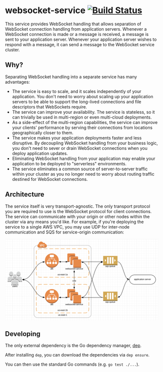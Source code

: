 # websocket-service [![Build Status](https://travis-ci.org/theaaf/websocket-service.svg?branch=master)](https://travis-ci.org/theaaf/websocket-service)

This service provides WebSocket handling that allows separation of WebSocket connection handling from application servers. Whenever a WebSocket connection is made or a message is received, a message is sent to your application server. Whenever your application server wishes to respond with a message, it can send a message to the WebSocket service cluster.

## Why?

Separating WebSocket handling into a separate service has many advantages:

* The service is easy to scale, and it scales independently of your application. You don't need to worry about scaling up your application servers to be able to support the long-lived connections and file descriptors that WebSockets require.
* The service can improve your availability. The service is stateless, so it can trivially be used in multi-region or even multi-cloud deployments.
* As a side-effect of the multi-region capabilities, the service can improve your clients' performance by serving their connections from locations geographically closer to them.
* The service makes your application deployments faster and less disruptive. By decoupling WebSocket handling from your business logic, you don't need to sever or drain WebSocket connections when you deploy application updates.
* Eliminating WebSocket handling from your application may enable your application to be deployed to "serverless" environments.
* The service eliminates a common source of server-to-server traffic within your cluster as you no longer need to worry about routing traffic destined for WebSocket connections.

## Architecture

The service itself is very transport-agnostic. The only transport protocol you are required to use is the WebSocket protocol for client connections. The service can communicate with your origin or other nodes within the cluster via any means you'd like. For example, if you're deploying the service to a single AWS VPC, you may use UDP for inter-node communication and SQS for service-origin communication:

![Example Deployment](example-deployment.png)

## Developing

The only external dependency is the Go dependency manager, [dep](https://github.com/golang/dep).

After installing `dep`, you can download the dependencies via `dep ensure`.

You can then use the standard Go commands (e.g. `go test ./...`).
